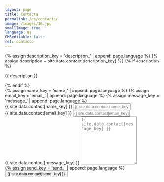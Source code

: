 ```yaml
---
layout: page
title: Contacta
permalink: /es/contacto/
image: /images/16.jpg
smallImage: true
language: es
CMSeditable: false
ref: contacto
---
```

<div class="form-box">
  <div class="contact-head">
    {% assign description_key = 'description_' | append: page.language %}
    {% assign description = site.data.contact[description_key] %}
    {% if description %}
      <p class="contact-description">{{ description }}</p>
    {% endif %}
  </div>
  <form class="form" action="{% if site.data.contact.email %}https://formspree.io/f/{{ site.data.contact.email }}{% else %}#{% endif %}" method="POST">
    {% assign name_key = 'name_' | append: page.language %}
    {% assign email_key = 'email_' | append: page.language %}
    {% assign message_key = 'message_' | append: page.language %}
    <div class="form__group">
      <label class="form__label screen-reader-text" for="form-name">{{ site.data.contact[name_key] }}</label>
      <input class="form__input" id="form-name" type="text" name="name" placeholder="{{ site.data.contact[name_key] }}" required>
    </div>
    <div class="form__group">
      <label class="form__label screen-reader-text" for="form-email">{{ site.data.contact[email_key] }}</label>
      <input class="form__input" id="form-email" type="email" name="_replyto" placeholder="{{ site.data.contact[email_key] }}" required>
    </div>
    <div class="form__group">
      <label class="form__label screen-reader-text" for="form-text">{{ site.data.contact[message_key] }}</label>
      <textarea class="form__input" id="form-text" name="text" rows="10" placeholder="{{ site.data.contact[message_key] }}" required></textarea>
    </div>
    <div class="form__group">
      {% assign send_key = 'send_' | append: page.language %}
      <button class="button button--primary" type="submit">{{ site.data.contact[send_key] }}</button>
    </div>
  </form>
</div>
